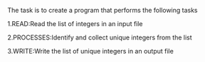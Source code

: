 The task is to create a program that performs the following tasks

1.READ:Read the list of integers in an input file

2.PROCESSES:Identify and collect unique integers from the list

3.WRITE:Write the list of unique integers in an output file